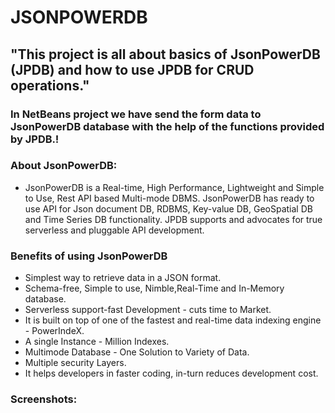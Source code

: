 # JSONPOWERDB

## "This project is all about basics of JsonPowerDB (JPDB) and how to use JPDB for CRUD operations." 
### In NetBeans project we have send the form data to JsonPowerDB database with the help of the functions provided by JPDB.!

### About JsonPowerDB:
- JsonPowerDB is a Real-time, High Performance, Lightweight and Simple to Use, Rest API based Multi-mode DBMS. JsonPowerDB has ready to use API for Json document DB, RDBMS, Key-value DB, GeoSpatial DB and Time Series DB functionality. JPDB supports and advocates for true serverless and pluggable API development.

### Benefits of using JsonPowerDB

- Simplest way to retrieve data in a JSON format.
- Schema-free, Simple to use, Nimble,Real-Time and In-Memory database.
- Serverless support-fast Development - cuts time to Market.
- It is built on top of one of the fastest and real-time data indexing engine - PowerIndeX.
- A single Instance - Million Indexes.
- Multimode Database - One Solution to Variety of Data.
- Multiple security Layers.
- It helps developers in faster coding, in-turn reduces development cost.

### Screenshots:
